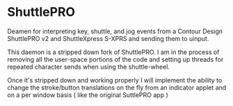 ShuttlePRO
==========

Deamen for interpreting key, shuttle, and jog events from a Contour Design ShuttlePRO v2 and ShuttleXpress S-XPRS 
and sending them to uinput.

This daemon is a stripped down fork of ShuttlePRO. I am in the process of removing all the user-space portions 
of the code and setting up threads for repeated character sends when using the shuttle-wheel.

Once it's stripped down and working properly I will implement the ability to change the stroke/button translations
on the fly from an indicator applet and on a per window basis ( like the original SuttlePRO app )
